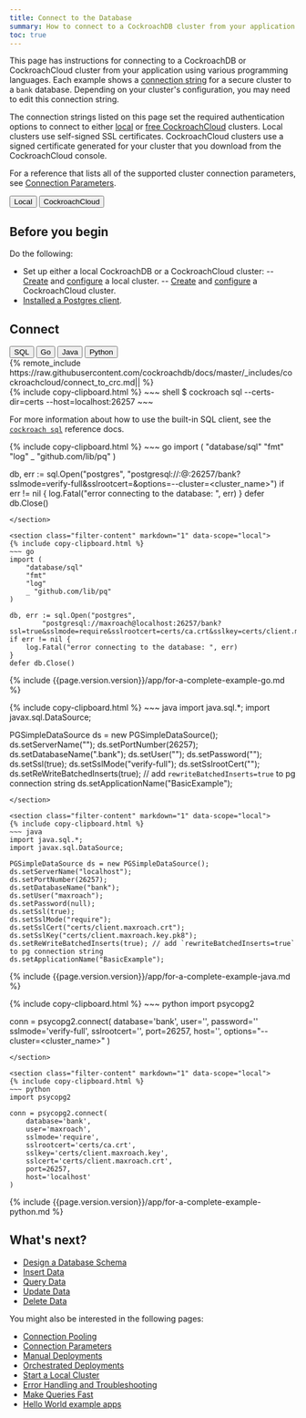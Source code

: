 ```yaml
---
title: Connect to the Database
summary: How to connect to a CockroachDB cluster from your application
toc: true
---
```


This page has instructions for connecting to a CockroachDB or CockroachCloud cluster from your application using various programming languages. Each example shows a [connection string][connection_params] for a secure cluster to a `bank` database. Depending on your cluster's configuration, you may need to edit this connection string.

The connection strings listed on this page set the required authentication options to connect to either [local](authentication.html) or [free CockroachCloud](cockroachcloud/authentication.html) clusters. Local clusters use self-signed SSL certificates. CockroachCloud clusters use a signed certificate generated for your cluster that you download from the CockroachCloud console.

For a reference that lists all of the supported cluster connection parameters, see [Connection Parameters][connection_params].

<div class="filters filters-big clearfix">
  <button class="filter-button" data-scope="local">Local</button>
  <button class="filter-button" data-scope="cockroachcloud">CockroachCloud</button>
</div>

## Before you begin

Do the following:

- Set up either a local CockroachDB or a CockroachCloud cluster:
-- [Create](install-cockroachdb.html) and [configure](secure-a-cluster.html) a local cluster.
-- [Create](cockroachcloud/create-your-cluster.html) and [configure](cockroachcloud/connect-to-your-cluster.html) a CockroachCloud cluster.
- [Installed a Postgres client](install-client-drivers.html).

## Connect

<div class="filters clearfix">
  <button class="filter-button" data-scope="sql">SQL</button>
  <button class="filter-button" data-scope="go">Go</button>
  <button class="filter-button" data-scope="java">Java</button>
  <button class="filter-button" data-scope="python">Python</button>
</div>

<section class="filter-content" markdown="1" data-scope="sql">

<section class="filter-content" markdown="1" data-scope="cockroachcloud">
{% remote_include https://raw.githubusercontent.com/cockroachdb/docs/master/_includes/cockroachcloud/connect_to_crc.md|<!-- BEGIN CRC free sql -->|<!-- END CRC free sql --> %}
</section>

<section class="filter-content" markdown="1" data-scope="local">
{% include copy-clipboard.html %}
~~~ shell
$ cockroach sql --certs-dir=certs --host=localhost:26257
~~~
</section>

For more information about how to use the built-in SQL client, see the [`cockroach sql`](cockroach-sql.html) reference docs.

</section>

<section class="filter-content" markdown="1" data-scope="go">

<section class="filter-content" markdown="1" data-scope="cockroachcloud">
{% include copy-clipboard.html %}
~~~ go
import (
    "database/sql"
    "fmt"
    "log"
    _ "github.com/lib/pq"
)

db, err := sql.Open("postgres",
        "postgresql://<user>:<password>@<global host>:26257/bank?sslmode=verify-full&sslrootcert=<path to the CA certificate>&options=--cluster=<cluster_name>")
if err != nil {
    log.Fatal("error connecting to the database: ", err)
}
defer db.Close()
~~~
</section>

<section class="filter-content" markdown="1" data-scope="local">
{% include copy-clipboard.html %}
~~~ go
import (
    "database/sql"
    "fmt"
    "log"
    _ "github.com/lib/pq"
)

db, err := sql.Open("postgres",
        "postgresql://maxroach@localhost:26257/bank?ssl=true&sslmode=require&sslrootcert=certs/ca.crt&sslkey=certs/client.maxroach.key&sslcert=certs/client.maxroach.crt")
if err != nil {
    log.Fatal("error connecting to the database: ", err)
}
defer db.Close()
~~~
</section>

{% include {{page.version.version}}/app/for-a-complete-example-go.md %}

</section>

<section class="filter-content" markdown="1" data-scope="java">

<section class="filter-content" markdown="1" data-scope="cockroachcloud">
{% include copy-clipboard.html %}
~~~ java
import java.sql.*;
import javax.sql.DataSource;

PGSimpleDataSource ds = new PGSimpleDataSource();
ds.setServerName("<global host>");
ds.setPortNumber(26257);
ds.setDatabaseName("<cluster name>.bank");
ds.setUser("<username>");
ds.setPassword("<password>");
ds.setSsl(true);
ds.setSslMode("verify-full");
ds.setSslrootCert("<path to the CA certificate>");
ds.setReWriteBatchedInserts(true); // add `rewriteBatchedInserts=true` to pg connection string
ds.setApplicationName("BasicExample");
~~~
</section>

<section class="filter-content" markdown="1" data-scope="local">
{% include copy-clipboard.html %}
~~~ java
import java.sql.*;
import javax.sql.DataSource;

PGSimpleDataSource ds = new PGSimpleDataSource();
ds.setServerName("localhost");
ds.setPortNumber(26257);
ds.setDatabaseName("bank");
ds.setUser("maxroach");
ds.setPassword(null);
ds.setSsl(true);
ds.setSslMode("require");
ds.setSslCert("certs/client.maxroach.crt");
ds.setSslKey("certs/client.maxroach.key.pk8");
ds.setReWriteBatchedInserts(true); // add `rewriteBatchedInserts=true` to pg connection string
ds.setApplicationName("BasicExample");
~~~
</section>

{% include {{page.version.version}}/app/for-a-complete-example-java.md %}

</section>

<section class="filter-content" markdown="1" data-scope="python">

<section class="filter-content" markdown="1" data-scope="cockroachcloud">
{% include copy-clipboard.html %}
~~~ python
import psycopg2

conn = psycopg2.connect(
    database='bank',
    user='<username>',
    password='<password>'
    sslmode='verify-full',
    sslrootcert='<path to the CA certificate>',
    port=26257,
    host='<global host>',
    options="--cluster=<cluster_name>"
)
~~~
</section>

<section class="filter-content" markdown="1" data-scope="local">
{% include copy-clipboard.html %}
~~~ python
import psycopg2

conn = psycopg2.connect(
    database='bank',
    user='maxroach',
    sslmode='require',
    sslrootcert='certs/ca.crt',
    sslkey='certs/client.maxroach.key',
    sslcert='certs/client.maxroach.crt',
    port=26257,
    host='localhost'
)
~~~
</section>

{% include {{page.version.version}}/app/for-a-complete-example-python.md %}

</section>

## What's next?

<a name="tasks"></a>

- [Design a Database Schema](schema-design-overview.html)
- [Insert Data](insert-data.html)
- [Query Data](query-data.html)
- [Update Data](update-data.html)
- [Delete Data](delete-data.html)

You might also be interested in the following pages:

- [Connection Pooling](connection-pooling.html)
- [Connection Parameters][connection_params]
- [Manual Deployments][manual]
- [Orchestrated Deployments][orchestrated]
- [Start a Local Cluster][local_secure]
- [Error Handling and Troubleshooting](error-handling-and-troubleshooting.html)
- [Make Queries Fast](make-queries-fast.html)
- [Hello World example apps](hello-world-example-apps.html)

<!-- Reference Links -->

[manual]: manual-deployment.html
[orchestrated]: orchestration.html
[local_secure]: secure-a-cluster.html
[connection_params]: connection-parameters.html

